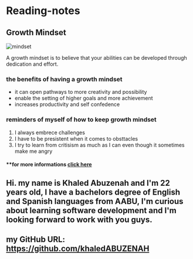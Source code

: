 # Reading-notes

## Growth Mindset
![mindset](https://tofasakademi.com/wp-content/uploads/2019/06/growth-mindset3.png)

A growth mindset is to believe that your abilities can be developed through dedication and effort.

### the benefits of having a growth mindset
*  it can open pathways to more creativity and possibility
*  enable the setting of higher goals and more achievement
*  increases productivity and self confedence

### reminders of myself of how to keep growth mindset
1. I always embrece challenges
2. I have to be presistent when it comes to obsttacles
3. I try to learn from critisism as much as I can even though it sometimes make me angry

#### **for more informations [click here](https://www.atlassian.com/blog/inside-atlassian/growth-mindset)

## Hi. my name is Khaled Abuzenah and I'm 22 years old, I have a bachelors degree of English and Spanish languages from AABU, I'm curious about learning software development and I'm looking forward to work with you guys.
## my GitHub URL: https://github.com/khaledABUZENAH
